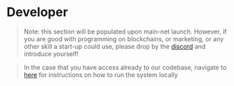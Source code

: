 # Developer

> Note: this section will be populated upon main-net launch. However, if you are good with programming on blockchains, or marketing, or any other skill a start-up could use, please drop by the [discord](https://discord.gg/kDfHEMGy) and introduce yourself!

> In the case that you have access already to our codebase, navigate to [here](https://github.com/AramidFinance/aramid-zerobridge-docs/blob/main/getting-involved/developer/local-end-to-end-testing.md) for instructions on how to run the system locally 
